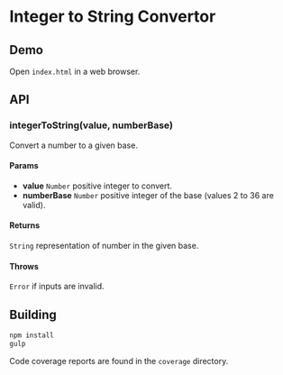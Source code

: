 # Integer to String Convertor

## Demo

Open `index.html` in a web browser.

## API

### integerToString(value, numberBase)

Convert a number to a given base.

#### Params

- **value** `Number` positive integer to convert.
- **numberBase** `Number` positive integer of the base (values 2 to 36 are valid).

#### Returns

`String` representation of number in the given base.

#### Throws

`Error` if inputs are invalid.

## Building

```bash
npm install
gulp
```

Code coverage reports are found in the `coverage` directory.
